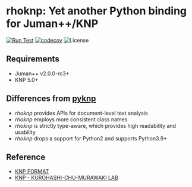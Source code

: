 # rhoknp: Yet another Python binding for Juman++/KNP

[![Run Test](https://github.com/ku-nlp/rhoknp/actions/workflows/test.yml/badge.svg)](https://github.com/ku-nlp/rhoknp/actions/workflows/test.yml)
[![codecov](https://codecov.io/gh/ku-nlp/rhoknp/branch/main/graph/badge.svg?token=29S0XMLTRG)](https://codecov.io/gh/ku-nlp/rhoknp)
![License](http://img.shields.io/badge/license-MIT-blue.svg)

## Requirements
- Juman++ v2.0.0-rc3+
- KNP 5.0+

## Differences from [pyknp](https://github.com/ku-nlp/pyknp/tree/master/pyknp)

- *rhoknp* provides APIs for document-level text analysis
- *rhoknp* employs more consistent class names
- *rhoknp* is strictly type-aware, which provides high readability and usability
- *rhoknp* drops a support for Python2 and supports Python3.9+


## Reference

- [KNP FORMAT](http://cr.fvcrc.i.nagoya-u.ac.jp/~sasano/knp/format.html)
- [KNP - KUROHASHI-CHU-MURAWAKI LAB](https://nlp.ist.i.kyoto-u.ac.jp/?KNP)
